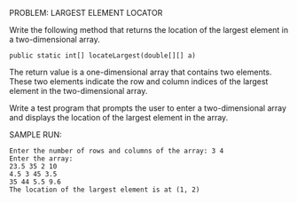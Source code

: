 
PROBLEM: 
LARGEST ELEMENT LOCATOR 

Write the following method that returns the location of the largest element in a two-dimensional array.

```
public static int[] locateLargest(double[][] a)
```

The return value is a one-dimensional array that contains two elements. 
These two elements indicate
the row and column indices of the largest element in the two-dimensional array. 

Write a test program that prompts the user to enter a two-dimensional array
and displays the location of the largest element in the array.

SAMPLE RUN: 

```
Enter the number of rows and columns of the array: 3 4
Enter the array:
23.5 35 2 10
4.5 3 45 3.5
35 44 5.5 9.6
The location of the largest element is at (1, 2)
```
